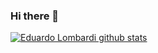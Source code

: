 ### Hi there 👋

[![Eduardo Lombardi github stats](https://github-readme-stats.vercel.app/api?username=eduardolomb?theme=chartreuse-dark)](https://github.com/eduardolomb/github-readme-stats)


<!--
**eduardolomb/eduardolomb** is a ✨ _special_ ✨ repository because its `README.md` (this file) appears on your GitHub profile.





- 🔭 I’m currently working on ...
- 🌱 I’m currently learning ...
- 👯 I’m looking to collaborate on ...
- 🤔 I’m looking for help with ...
- 💬 Ask me about ...
- 📫 How to reach me: ...
- 😄 Pronouns: ...
- ⚡ Fun fact: ...
-->
